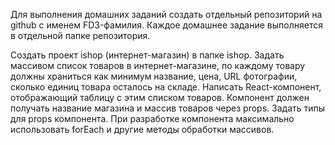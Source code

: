 Для выполнения домашних заданий создать отдельный репозиторий на github с именем FD3-фамилия.
Каждое домашнее задание выполняется в отдельной папке репозитория.

Создать проект ishop (интернет-магазин) в папке ishop.
Задать массивом список товаров в интернет-магазине, по каждому товару должны храниться как минимум название, цена, URL фотографии, сколько единиц товара осталось на складе.
Написать React-компонент, отображающий таблицу с этим списком товаров. Компонент должен получать название магазина и массив товаров через props.
Задать типы для props компонента.
При разработке компонента максимально использовать forEach и другие методы обработки массивов.

